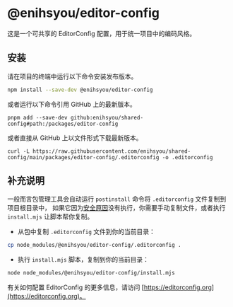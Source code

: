# @enihsyou/editor-config

这是一个可共享的 EditorConfig 配置，用于统一项目中的编码风格。

## 安装

请在项目的终端中运行以下命令安装发布版本。

```bash
npm install --save-dev @enihsyou/editor-config
```

或者运行以下命令引用 GitHub 上的最新版本。

```shell
pnpm add --save-dev github:enihsyou/shared-config#path:/packages/editor-config
```

或者直接从 GitHub 上以文件形式下载最新版本。

```shell
curl -L https://raw.githubusercontent.com/enihsyou/shared-config/main/packages/editor-config/.editorconfig -o .editorconfig
```

## 补充说明

一般而言包管理工具会自动运行 `postinstall` 命令将 `.editorconfig` 文件复制到项目根目录中，
如果它因为[安全原因]没有执行，你需要手动复制文件，或者执行 `install.mjs` 让脚本帮你复制。

- 从包中复制 `.editorconfig` 文件到你的当前目录：

```bash
cp node_modules/@enihsyou/editor-config/.editorconfig .
```

- 执行 `install.mjs` 脚本，复制到你的当前目录：

```bash
node node_modules/@enihsyou/editor-config/install.mjs
```

有关如何配置 EditorConfig 的更多信息，请访问 [https://editorconfig.org](https://editorconfig.org)。

[安全原因]: https://pnpm.io/cli/add#--allow-build
